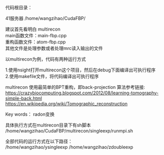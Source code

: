 代码根目录：

41服务器 /home/wangzihao/CudaFBP/

建议首先看明白 multirecon   
main函数文件：main-fbp.cpp  
重构函数文件：atom-fbp.cpp  
其他文件是处理参数或者处理mrc读入输出的文件
 
以multirecon为例，代码有两种运行方式

1.使用nsight打开multirecon这个项目，然后在debug下面编译出可执行程序  
2.使用makefile文件，将代码编译出可执行程序

multirecon 使用最简单的BPT重构，即back-projection
算法参考链接:  
https://crazybiocomputing.blogspot.com/2012/08/learning-tomography-simple-back.html  
https://en.wikipedia.org/wiki/Tomographic_reconstruction  

Key words： radon变换 

具体执行方式在multirecon目录下有sh脚本  
/home/wangzihao/CudaFBP/multirecon/singleexp/runmpi.sh

全部代码的运行方式在以下路径：   
/home/wangzihao/ysingleexp
/home/wangzihao/zdoubleexp